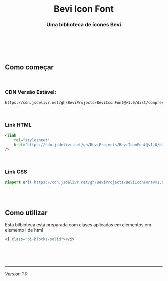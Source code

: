 <h1 align="center">Bevi Icon Font</h1>

<h3 align="center">Uma biblioteca de ícones Bevi</h3>

<br />
<br />
<br />
<br />

## Como começar

<br />

### CDN Versão Estável:

```bash
https://cdn.jsdelivr.net/gh/BeviProjects/BeviIconFont@v1.0/dist/compressed/main.css
```

<br />

### Link HTML

```html
<link
	rel="stylesheet"
	href="https://cdn.jsdelivr.net/gh/BeviProjects/BeviIconFont@v1.0/dist/compressed/main.css"
/>
```

<br/>

### Link CSS

```css
@import url('https://cdn.jsdelivr.net/gh/BeviProjects/BeviIconFont@v1.0/dist/compressed/main.css');
```

<br/>
<br/>

## Como utilizar

Esta bilbioteca está preparada com clases aplicadas em elementos em elemento i de html

```html
<i class="bi-blocks-solid"></i>
```

<br/>
<br/>
<br/>

---

<i>Version 1.0</i>
